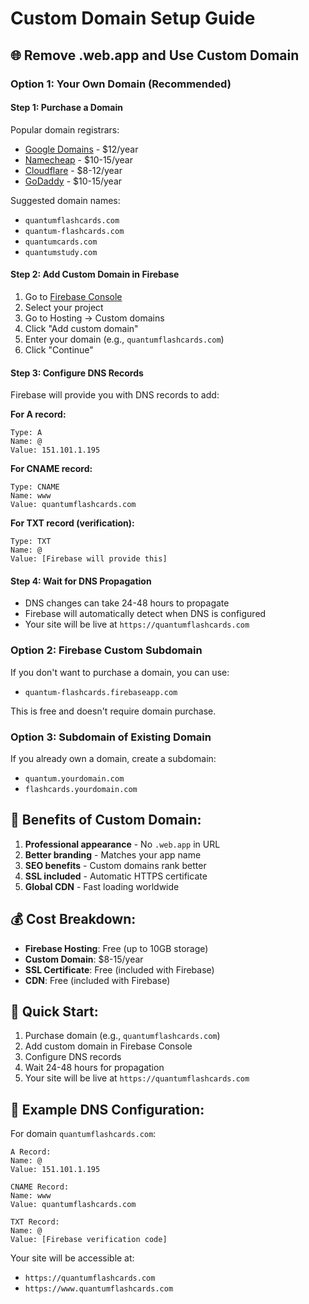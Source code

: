 # Custom Domain Setup Guide

## 🌐 Remove .web.app and Use Custom Domain

### Option 1: Your Own Domain (Recommended)

#### Step 1: Purchase a Domain
Popular domain registrars:
- [Google Domains](https://domains.google) - $12/year
- [Namecheap](https://namecheap.com) - $10-15/year
- [Cloudflare](https://cloudflare.com) - $8-12/year
- [GoDaddy](https://godaddy.com) - $10-15/year

Suggested domain names:
- `quantumflashcards.com`
- `quantum-flashcards.com`
- `quantumcards.com`
- `quantumstudy.com`

#### Step 2: Add Custom Domain in Firebase
1. Go to [Firebase Console](https://console.firebase.google.com)
2. Select your project
3. Go to Hosting → Custom domains
4. Click "Add custom domain"
5. Enter your domain (e.g., `quantumflashcards.com`)
6. Click "Continue"

#### Step 3: Configure DNS Records
Firebase will provide you with DNS records to add:

**For A record:**
```
Type: A
Name: @
Value: 151.101.1.195
```

**For CNAME record:**
```
Type: CNAME
Name: www
Value: quantumflashcards.com
```

**For TXT record (verification):**
```
Type: TXT
Name: @
Value: [Firebase will provide this]
```

#### Step 4: Wait for DNS Propagation
- DNS changes can take 24-48 hours to propagate
- Firebase will automatically detect when DNS is configured
- Your site will be live at `https://quantumflashcards.com`

### Option 2: Firebase Custom Subdomain

If you don't want to purchase a domain, you can use:
- `quantum-flashcards.firebaseapp.com`

This is free and doesn't require domain purchase.

### Option 3: Subdomain of Existing Domain

If you already own a domain, create a subdomain:
- `quantum.yourdomain.com`
- `flashcards.yourdomain.com`

## 🎯 Benefits of Custom Domain:

1. **Professional appearance** - No `.web.app` in URL
2. **Better branding** - Matches your app name
3. **SEO benefits** - Custom domains rank better
4. **SSL included** - Automatic HTTPS certificate
5. **Global CDN** - Fast loading worldwide

## 💰 Cost Breakdown:

- **Firebase Hosting**: Free (up to 10GB storage)
- **Custom Domain**: $8-15/year
- **SSL Certificate**: Free (included with Firebase)
- **CDN**: Free (included with Firebase)

## 🚀 Quick Start:

1. Purchase domain (e.g., `quantumflashcards.com`)
2. Add custom domain in Firebase Console
3. Configure DNS records
4. Wait 24-48 hours for propagation
5. Your site will be live at `https://quantumflashcards.com`

## 📝 Example DNS Configuration:

For domain `quantumflashcards.com`:

```
A Record:
Name: @
Value: 151.101.1.195

CNAME Record:
Name: www
Value: quantumflashcards.com

TXT Record:
Name: @
Value: [Firebase verification code]
```

Your site will be accessible at:
- `https://quantumflashcards.com`
- `https://www.quantumflashcards.com` 